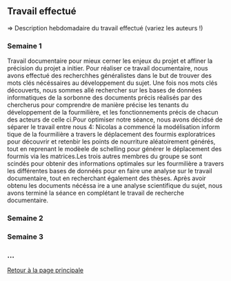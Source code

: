 ## Travail effectué 

=> Description hebdomadaire du travail effectué (variez les auteurs !)

### Semaine 1
 Travail documentaire pour mieux cerner les enjeux du projet et affiner la précision du projet a initier. Pour réaliser ce travail documentaire, nous avons effectué  des recherchhes généralistes dans le but de trouver des mots clés nécéssaires au développement du sujet. Une fois nos mots clés découverts, nous sommes allé rechercher sur les bases de données informatiques de la sorbonne des documents précis réalisés par des chercherus pour comprendre de manière précise les tenants du développement de la  fourmilière, et les fonctionnements précis de chacun des acteurs de celle ci.Pour optimiser notre séance, nous avons décidsé de séparer le travail entre nous 4: Nicolas a commencé la modélisation inform tique de la fourmilière a travers le déplacement des fourmis exploratrices pour découvrir et retenbir les points de nourriture aléatoirement générés, tout en reprenant le modèele de schelling pour générer le déplacement des fourmis via les matrices.Les trois autres membres du groupe se sont scindés pour obtenir des informations optimales sur les fourmilière a travers les différentes bases de donnéés pour en faire une analyse sur le travail documentaire, tout en recherchant également des thèses. Après avoir obtenu les documents nécéssa  ire a une analyse scientifique du sujet, nous avons terminé la séance en complétant le travail de recherche documentaire.


### Semaine 2 
### Semaine 3
### ...

<a href="index.html"> Retour à la page principale </a>
